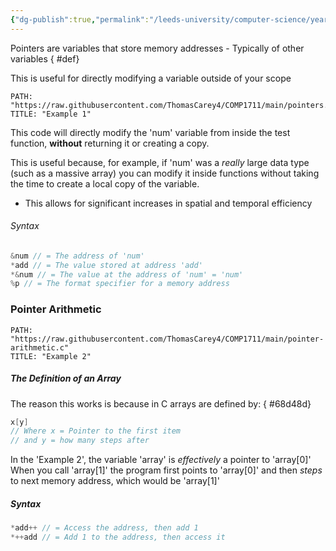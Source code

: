 ```yaml
---
{"dg-publish":true,"permalink":"/leeds-university/computer-science/year-1/procedural-programming/pointers/"}
---
```


Pointers are variables that store memory addresses
	- Typically of other variables
{ #def}


This is useful for directly modifying a variable outside of your scope
```embed-c
PATH: "https://raw.githubusercontent.com/ThomasCarey4/COMP1711/main/pointers.c"
TITLE: "Example 1"
```
This code will directly modify the 'num' variable from inside the test function, **without** returning it or creating a copy.

This is useful because, for example, if 'num' was a *really* large data type (such as a massive array) you can modify it inside functions without taking the time to create a local copy of the variable.
- This allows for significant increases in spatial and temporal efficiency

###### Syntax
```C
&num // = The address of 'num'
*add // = The value stored at address 'add'
*&num // = The value at the address of 'num' = 'num'
%p // = The format specifier for a memory address
```
### Pointer Arithmetic
```embed-c
PATH: "https://raw.githubusercontent.com/ThomasCarey4/COMP1711/main/pointer-arithmetic.c"
TITLE: "Example 2"
```
##### The Definition of an Array
The reason this works is because in C arrays are defined by:
{ #68d48d}

```C
x[y]
// Where x = Pointer to the first item
// and y = how many steps after
```
In the 'Example 2', the variable 'array' is *effectively* a pointer to 'array\[0]'
When you call 'array\[1]' the program first points to 'array\[0]' and then *steps* to next memory address, which would be 'array\[1]'
##### Syntax
```C
*add++ // = Access the address, then add 1
*++add // = Add 1 to the address, then access it
```
